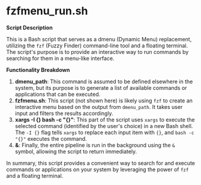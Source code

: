 # fzfmenu_run.sh

**Script Description**

This is a Bash script that serves as a dmenu (Dynamic Menu) replacement, utilizing the `fzf` (Fuzzy Finder) command-line tool and a floating terminal. The script's purpose is to provide an interactive way to run commands by searching for them in a menu-like interface.

**Functionality Breakdown**

1. **dmenu_path**: This command is assumed to be defined elsewhere in the system, but its purpose is to generate a list of available commands or applications that can be executed.
2. **fzfmenu.sh**: This script (not shown here) is likely using `fzf` to create an interactive menu based on the output from `dmenu_path`. It takes user input and filters the results accordingly.
3. **xargs -I {} bash -c "{}"**: This part of the script uses `xargs` to execute the selected command (identified by the user's choice) in a new Bash shell. The `-I {}` flag tells `xargs` to replace each input item with `{}`, and `bash -c "{}"` executes the command.
4. **&**: Finally, the entire pipeline is run in the background using the `&` symbol, allowing the script to return immediately.

In summary, this script provides a convenient way to search for and execute commands or applications on your system by leveraging the power of `fzf` and a floating terminal.